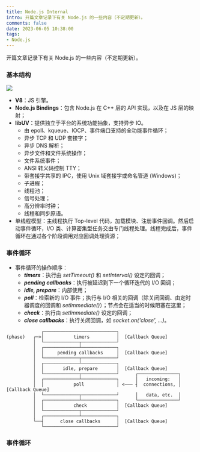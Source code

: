 ```yaml
---
title: Node.js Internal
intro: 开篇文章记录下有关 Node.js 的一些内容（不定期更新）。
comments: false
date: 2023-06-05 10:38:00
tags:
- Node.js
---
```


开篇文章记录下有关 Node.js 的一些内容（不定期更新）。

### 基本结构

![](1.png)

* **V8**：JS 引擎。
* **Node.js Bindings**：包含 Node.js 在 C++ 层的 API 实现，以及在 JS 层的映射；
* **libUV**：提供独立于平台的系统功能抽象，支持异步 IO。
  * 由 epoll、kqueue、IOCP、事件端口支持的全功能事件循环；
  * 异步 TCP 和 UDP 套接字；
  * 异步 DNS 解析；
  * 异步文件和文件系统操作；
  * 文件系统事件；
  * ANSI 转义码控制 TTY；
  * 带套接字共享的 IPC，使用 Unix 域套接字或命名管道 (Windows)；
  * 子进程；
  * 线程池；
  * 信号处理；
  * 高分辨率时钟；
  * 线程和同步原语。
* 单线程模型：主线程执行 Top-level 代码，加载模块、注册事件回调。然后启动事件循环，I/O 类、计算密集型任务交由专门线程处理。线程完成后，事件循环在通过各个阶段调用对应回调处理资源；

### 事件循环

* 事件循环的操作顺序：
  * ***timers***：执行由 *setTimeout()* 和 *setInterval()* 设定的回调；
  * ***pending callbacks***：执行被延迟到下一个循环迭代的 I/O 回调；
  * ***idle, prepare***：内部使用；
  * ***poll***：检索新的 I/O 事件；执行与 I/O 相关的回调（除关闭回调、由定时器调度的回调和 *setImmediate()*）；节点会在适当的时候阻塞在这里；
  * ***check***：执行由 *setImmediate()* 设定的回调；
  * ***close callbacks***：执行关闭回调，如 *socket.on('close', ...)*。

```
             ┌───────────────────────────┐
(phase)   ┌─>│           timers          │  [Callback Queue]
          │  └─────────────┬─────────────┘
          │  ┌─────────────┴─────────────┐
          │  │     pending callbacks     │  [Callback Queue]
          │  └─────────────┬─────────────┘
          │  ┌─────────────┴─────────────┐
          │  │       idle, prepare       │  [Callback Queue]
          │  └─────────────┬─────────────┘      ┌───────────────┐
          │  ┌─────────────┴─────────────┐      │   incoming:   │
          │  │           poll            │ <─── ┤  connections, │  [Callback Queue]
          │  └─────────────┬─────────────┘      │   data, etc.  │
          │  ┌─────────────┴─────────────┐      └───────────────┘
          │  │           check           │  [Callback Queue]
          │  └─────────────┬─────────────┘
          │  ┌─────────────┴─────────────┐
          └──┤      close callbacks      │  [Callback Queue]
             └───────────────────────────┘
```

### 事件循环
